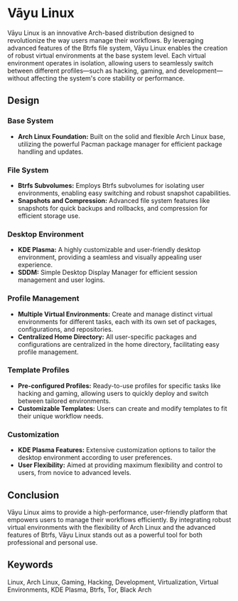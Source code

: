 # Vāyu Linux

Vāyu Linux is an innovative Arch-based distribution designed to revolutionize the way users manage their workflows. By leveraging advanced features of the Btrfs file system, Vāyu Linux enables the creation of robust virtual environments at the base system level. Each virtual environment operates in isolation, allowing users to seamlessly switch between different profiles—such as hacking, gaming, and development—without affecting the system's core stability or performance.

## Design

### Base System
- **Arch Linux Foundation:** Built on the solid and flexible Arch Linux base, utilizing the powerful Pacman package manager for efficient package handling and updates.

### File System
- **Btrfs Subvolumes:** Employs Btrfs subvolumes for isolating user environments, enabling easy switching and robust snapshot capabilities.
- **Snapshots and Compression:** Advanced file system features like snapshots for quick backups and rollbacks, and compression for efficient storage use.

### Desktop Environment
- **KDE Plasma:** A highly customizable and user-friendly desktop environment, providing a seamless and visually appealing user experience.
- **SDDM:** Simple Desktop Display Manager for efficient session management and user logins.

### Profile Management
- **Multiple Virtual Environments:** Create and manage distinct virtual environments for different tasks, each with its own set of packages, configurations, and repositories.
- **Centralized Home Directory:** All user-specific packages and configurations are centralized in the home directory, facilitating easy profile management.

### Template Profiles
- **Pre-configured Profiles:** Ready-to-use profiles for specific tasks like hacking and gaming, allowing users to quickly deploy and switch between tailored environments.
- **Customizable Templates:** Users can create and modify templates to fit their unique workflow needs.

### Customization
- **KDE Plasma Features:** Extensive customization options to tailor the desktop environment according to user preferences.
- **User Flexibility:** Aimed at providing maximum flexibility and control to users, from novice to advanced levels.

## Conclusion

Vāyu Linux aims to provide a high-performance, user-friendly platform that empowers users to manage their workflows efficiently. By integrating robust virtual environments with the flexibility of Arch Linux and the advanced features of Btrfs, Vāyu Linux stands out as a powerful tool for both professional and personal use.

## Keywords

Linux, Arch Linux, Gaming, Hacking, Development, Virtualization, Virtual Environments, KDE Plasma, Btrfs, Tor, Black Arch
